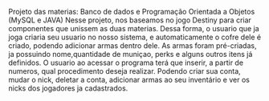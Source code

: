 Projeto das materias: Banco de dados e Programação Orientada a Objetos (MySQL e JAVA)
Nesse projeto, nos baseamos no jogo Destiny para criar componentes que unissem as duas materias.
Dessa forma, o usuario que ja joga criaria seu usuario no nosso sistema, e automaticamente o cofre dele é criado, podendo adicionar armas dentro dele.
As armas foram pré-criadas, ja possuindo nome,quantidade de muniçao, perks e alguns outros itens já definidos.
O usuario ao acessar o programa terá que inserir, a partir de numeros, qual procedimento deseja realizar. Podendo criar sua conta, mudar o nick, deletar a conta, adicionar
armas ao seu inventário e ver os nicks dos jogadores ja cadastrados.
